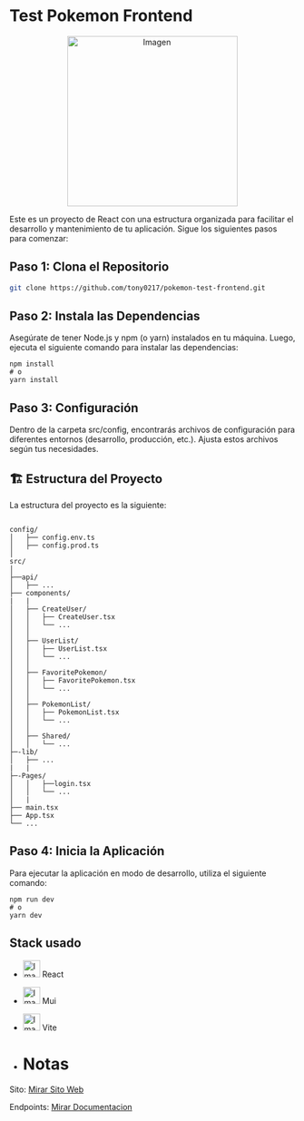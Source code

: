 # Test Pokemon Frontend

<p align="center">
  <img src="https://cdn.worldvectorlogo.com/logos/pokemon-23.svg" alt="Imagen" width="300" />
</p>


Este es un proyecto de React con una estructura organizada para facilitar el desarrollo y mantenimiento de tu aplicación. Sigue los siguientes pasos para comenzar:

## Paso 1: Clona el Repositorio

```bash
git clone https://github.com/tony0217/pokemon-test-frontend.git
```
## Paso 2: Instala las Dependencias
Asegúrate de tener Node.js y npm (o yarn) instalados en tu máquina. Luego, ejecuta el siguiente comando para instalar las dependencias:

```
npm install
# o
yarn install
```

## Paso 3: Configuración

Dentro de la carpeta src/config, encontrarás archivos de configuración para diferentes entornos (desarrollo, producción, etc.). Ajusta estos archivos según tus necesidades.

## 🏗️ Estructura del Proyecto
La estructura del proyecto es la siguiente:
```

config/
│   ├── config.env.ts
│   ├── config.prod.ts
│  
src/
│
├──api/
│   ├── ...
├── components/
|   |
│   ├── CreateUser/
│   │   ├── CreateUser.tsx
│   │   └── ...
│   │
│   ├── UserList/
│   │   ├── UserList.tsx
│   │   └── ...
│   │
│   ├── FavoritePokemon/
│   │   ├── FavoritePokemon.tsx
│   │   └── ...
│   │
│   ├── PokemonList/
│   │   ├── PokemonList.tsx
│   │   └── ...
│   │
│   ├── Shared/
│   │   └── ...
├─-lib/
│   ├── ...
|   |
├─-Pages/
│   │   ├──login.tsx
│   │   └── ...
│   |
├── main.tsx
├── App.tsx
└── ...

```
## Paso 4: Inicia la Aplicación
Para ejecutar la aplicación en modo de desarrollo, utiliza el siguiente comando:

```
npm run dev
# o
yarn dev
```

## Stack usado

- <img src="https://cdn.worldvectorlogo.com/logos/react-2.svg" alt="Imagen" width="30" heigth="30" /> React 
- <img src="https://cdn.worldvectorlogo.com/logos/material-ui-1.svg" alt="Imagen" width="30" heigth="30" /> Mui
- <img src="https://cdn.worldvectorlogo.com/logos/vitejs.svg" alt="Imagen" width="30" heigth="30" /> Vite

- # Notas
Sito:
 <a target="_blank" href="https://pokemon-test-frontend-mb5cf8bah-tony0217.vercel.app/">Mirar Sito Web </a> 

Endpoints:
 <a target="_blank"  href="https://pokemon-test-backend-production.up.railway.app/">Mirar  Documentacion </a> 
